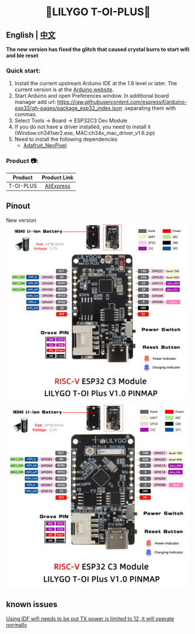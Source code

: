 <h1 align = "center">🌟LILYGO T-OI-PLUS🌟</h1>

## **English | [中文](./README_CN.MD)**

**The new version has fixed the glitch that caused crystal burrs to start wifi and ble reset**

<h3 align = "left">Quick start:</h3>

1. Install the current upstream Arduino IDE at the 1.8 level or later. The current version is at the [Arduino website](http://www.arduino.cc/en/main/software).
2. Start Arduino and open Preferences window. In additional board manager add url: https://raw.githubusercontent.com/espressif/arduino-esp32/gh-pages/package_esp32_index.json .separating them with commas.
3. Select Tools -> Board -> ESP32C3 Dev Module
4. If you do not have a driver installed, you need to install it (Window:ch341ser2.exe, MAC:ch34x_mac_driver_v1.6.zip)
5. Need to install the following dependencies
     - [Adafruit_NeoPixel](https://github.com/adafruit/Adafruit_NeoPixel)

<h3 align = "left">Product 📷:</h3>

|  Product  |                            Product  Link                            |
| :-------: | :-----------------------------------------------------------------: |
| T-OI-PLUS | [AliExpress](https://www.aliexpress.com/item/1005003348936965.html) |

## Pinout
New version
![](image/new_TOI_Plus.png)

![](image/TOI_Plus.jpg)

## known issues
[Using IDF wifi needs to be put TX power is limited to 12, it will operate normally](https://github.com/espressif/esp-idf/issues/7082)

